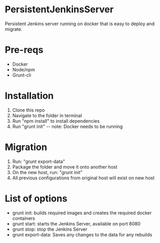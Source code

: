 # PersistentJenkinsServer
Persistent Jenkins server running on docker that is easy to deploy and migrate.

# Pre-reqs
- Docker
- Node/npm
- Grunt-cli

# Installation
1. Clone this repo
2. Navigate to the folder in terminal
3. Run "npm install" to install dependencies
4. Run "grunt init"  -- note: Docker needs to be running

# Migration
1. Run: "grunt export-data"
2. Package the folder and move it onto another host
3. On the new host, run: "grunt init"
4. All previous configurations from original host will exist on new host

# List of options
- grunt init: builds required images and creates the required docker containers
- grunt start: starts the Jenkins Server, available on port 8080
- grunt stop: stop the Jenkins Server
- grunt export-data: Saves any changes to the data for any rebuilds



